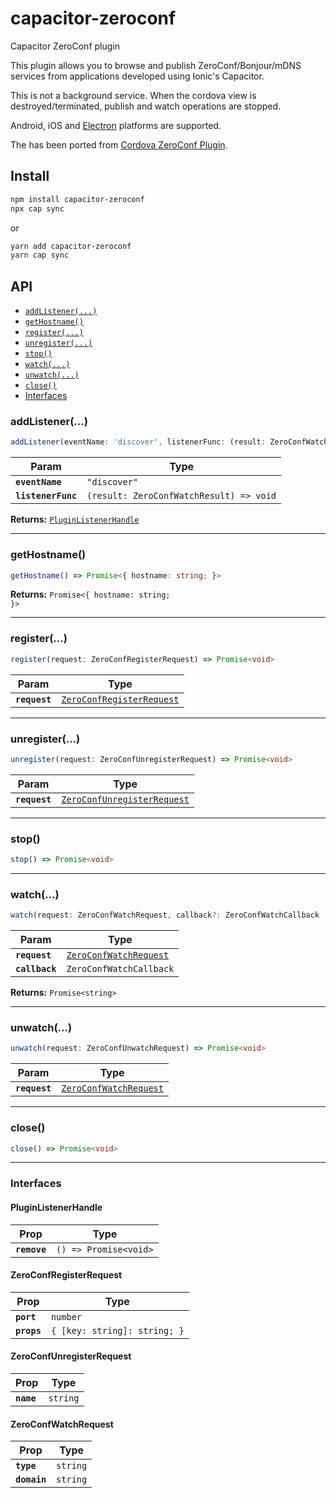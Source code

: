 # capacitor-zeroconf

Capacitor ZeroConf plugin

This plugin allows you to browse and publish ZeroConf/Bonjour/mDNS services from applications developed using Ionic's Capacitor.

This is not a background service. When the cordova view is destroyed/terminated, publish and watch operations are stopped.

Android, iOS and [Electron](https://github.com/capacitor-community/electron) platforms are supported.

The has been ported from [Cordova ZeroConf Plugin](https://github.com/becvert/cordova-plugin-zeroconf).

## Install

```bash
npm install capacitor-zeroconf
npx cap sync
```

or

```bash
yarn add capacitor-zeroconf
yarn cap sync
```

## API

<docgen-index>

* [`addListener(...)`](#addlistener)
* [`getHostname()`](#gethostname)
* [`register(...)`](#register)
* [`unregister(...)`](#unregister)
* [`stop()`](#stop)
* [`watch(...)`](#watch)
* [`unwatch(...)`](#unwatch)
* [`close()`](#close)
* [Interfaces](#interfaces)

</docgen-index>

<docgen-api>
<!--Update the source file JSDoc comments and rerun docgen to update the docs below-->

### addListener(...)

```typescript
addListener(eventName: 'discover', listenerFunc: (result: ZeroConfWatchResult) => void) => PluginListenerHandle
```

| Param              | Type                                                  |
| ------------------ | ----------------------------------------------------- |
| **`eventName`**    | <code>"discover"</code>                               |
| **`listenerFunc`** | <code>(result: ZeroConfWatchResult) =&gt; void</code> |

**Returns:** <code><a href="#pluginlistenerhandle">PluginListenerHandle</a></code>

--------------------


### getHostname()

```typescript
getHostname() => Promise<{ hostname: string; }>
```

**Returns:** <code>Promise&lt;{ hostname: string; }&gt;</code>

--------------------


### register(...)

```typescript
register(request: ZeroConfRegisterRequest) => Promise<void>
```

| Param         | Type                                                                        |
| ------------- | --------------------------------------------------------------------------- |
| **`request`** | <code><a href="#zeroconfregisterrequest">ZeroConfRegisterRequest</a></code> |

--------------------


### unregister(...)

```typescript
unregister(request: ZeroConfUnregisterRequest) => Promise<void>
```

| Param         | Type                                                                            |
| ------------- | ------------------------------------------------------------------------------- |
| **`request`** | <code><a href="#zeroconfunregisterrequest">ZeroConfUnregisterRequest</a></code> |

--------------------


### stop()

```typescript
stop() => Promise<void>
```

--------------------


### watch(...)

```typescript
watch(request: ZeroConfWatchRequest, callback?: ZeroConfWatchCallback | undefined) => Promise<CallbackID>
```

| Param          | Type                                                                  |
| -------------- | --------------------------------------------------------------------- |
| **`request`**  | <code><a href="#zeroconfwatchrequest">ZeroConfWatchRequest</a></code> |
| **`callback`** | <code>ZeroConfWatchCallback</code>                                    |

**Returns:** <code>Promise&lt;string&gt;</code>

--------------------


### unwatch(...)

```typescript
unwatch(request: ZeroConfUnwatchRequest) => Promise<void>
```

| Param         | Type                                                                  |
| ------------- | --------------------------------------------------------------------- |
| **`request`** | <code><a href="#zeroconfwatchrequest">ZeroConfWatchRequest</a></code> |

--------------------


### close()

```typescript
close() => Promise<void>
```

--------------------


### Interfaces


#### PluginListenerHandle

| Prop         | Type                                      |
| ------------ | ----------------------------------------- |
| **`remove`** | <code>() =&gt; Promise&lt;void&gt;</code> |


#### ZeroConfRegisterRequest

| Prop        | Type                                    |
| ----------- | --------------------------------------- |
| **`port`**  | <code>number</code>                     |
| **`props`** | <code>{ [key: string]: string; }</code> |


#### ZeroConfUnregisterRequest

| Prop       | Type                |
| ---------- | ------------------- |
| **`name`** | <code>string</code> |


#### ZeroConfWatchRequest

| Prop         | Type                |
| ------------ | ------------------- |
| **`type`**   | <code>string</code> |
| **`domain`** | <code>string</code> |

</docgen-api>
